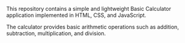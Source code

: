 This repository contains a simple and lightweight Basic Calculator application implemented in HTML, CSS, and JavaScript.

The calculator provides basic arithmetic operations such as addition, subtraction, multiplication, and division.
